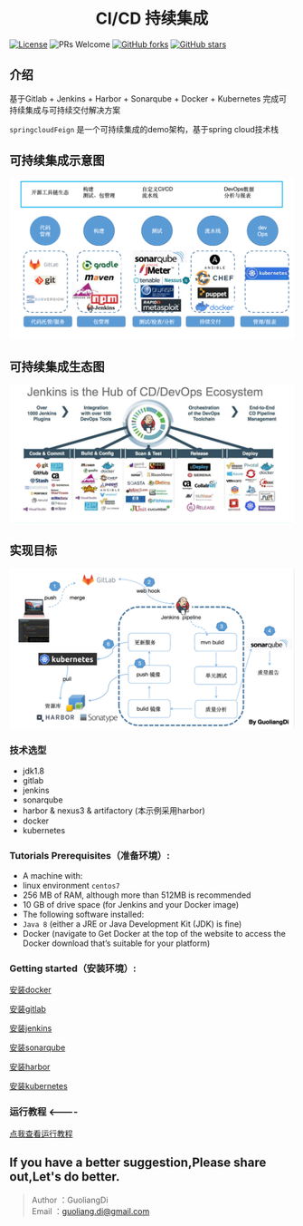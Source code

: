 <h1 align="center">CI/CD 持续集成</h1>

[![License](https://img.shields.io/badge/license-GPL-blue.svg)](LICENSE)
![PRs Welcome](https://img.shields.io/badge/PRs-welcome-brightgreen.svg)
[![GitHub forks](https://img.shields.io/github/forks/guoliangD/springcloudFeign.svg)](https://github.com/guoliangD/springcloudFeign/network)
[![GitHub stars](https://img.shields.io/github/stars/guoliangD/springcloudFeign.svg)](https://github.com/guoliangD/springcloudFeign/stargazers)

## 介绍

基于Gitlab + Jenkins + Harbor + Sonarqube + Docker + Kubernetes 完成可持续集成与可持续交付解决方案

`springcloudFeign` 是一个可持续集成的demo架构，基于spring cloud技术栈


## 可持续集成示意图

![示意图](bootstrap/可持续集成示意图.png)


## 可持续集成生态图

![生态图](bootstrap/可持续集成生态图.png)


## 实现目标
![流程图](bootstrap/可持续集成流程图.png)

### 技术选型
* jdk1.8
* gitlab
* jenkins
* sonarqube
* harbor & nexus3 & artifactory (本示例采用harbor)
* docker
* kubernetes

### Tutorials Prerequisites（准备环境）:

- A machine with:
- linux environment `centos7`
- 256 MB of RAM, although more than 512MB is recommended
- 10 GB of drive space (for Jenkins and your Docker image)
- The following software installed:
- `Java 8` (either a JRE or Java Development Kit (JDK) is fine)
- Docker (navigate to Get Docker at the top of the website to access the Docker download that’s suitable for your platform)


### Getting started（安装环境）:
[安装docker](bootstrap/install-docker.md) 

[安装gitlab](bootstrap/install-gitlab.md) 

[安装jenkins](bootstrap/install-jenkins.md) 

[安装sonarqube](bootstrap/install-sonarqube.md) 

[安装harbor](bootstrap/install-harbor.md) 

[安装kubernetes](bootstrap/install-kubernetes.md) 

### 运行教程  <---- 
[点我查看运行教程](https://github.com/guoliangd/springcloudFeign/wiki)


## If you have a better suggestion,Please share out,Let's do better.
> Author ：GuoliangDi  
> Email  ：guoliang.di@gmail.com